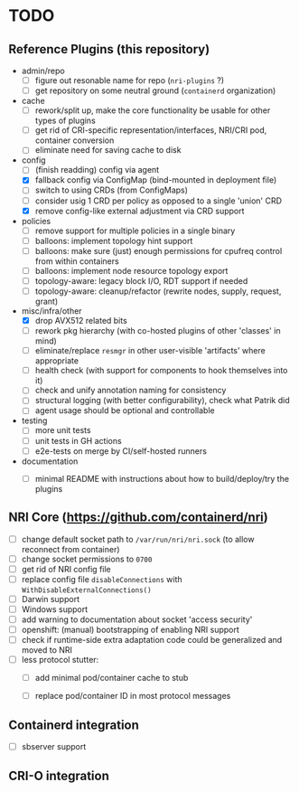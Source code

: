 # TODO

## Reference Plugins (this repository)

- admin/repo
  - [ ] figure out resonable name for repo (`nri-plugins` ?)
  - [ ] get repository on some neutral ground (`containerd` organization)
- cache
  - [ ] rework/split up, make the core functionality be usable for other types of plugins
  - [ ] get rid of CRI-specific representation/interfaces, NRI/CRI pod, container conversion
  - [ ] eliminate need for saving cache to disk
- config
  - [ ] (finish readding) config via agent
  - [x] fallback config via ConfigMap (bind-mounted in deployment file)
  - [ ] switch to using CRDs (from ConfigMaps)
  - [ ] consider usig 1 CRD per policy as opposed to a single 'union' CRD
  - [x] remove config-like external adjustment via CRD support
- policies
  - [ ] remove support for multiple policies in a single binary
  - [ ] balloons: implement topology hint support
  - [ ] balloons: make sure (just) enough permissions for cpufreq control from within containers
  - [ ] balloons: implement node resource topology export
  - [ ] topology-aware: legacy block I/O, RDT support if needed
  - [ ] topology-aware: cleanup/refactor (rewrite nodes, supply, request, grant)
- misc/infra/other
  - [x] drop AVX512 related bits
  - [ ] rework pkg hierarchy (with co-hosted plugins of other 'classes' in mind)
  - [ ] eliminate/replace `resmgr` in other user-visible 'artifacts' where appropriate
  - [ ] health check (with support for components to hook themselves into it)
  - [ ] check and unify annotation naming for consistency
  - [ ] structural logging (with better configurability), check what Patrik did
  - [ ] agent usage should be optional and controllable
- testing
  - [ ] more unit tests
  - [ ] unit tests in GH actions
  - [ ] e2e-tests on merge by CI/self-hosted runners
- documentation
  - [ ] minimal README with instructions about how to build/deploy/try the plugins


## NRI Core (https://github.com/containerd/nri)

- [ ] change default socket path to `/var/run/nri/nri.sock` (to allow reconnect from container)
- [ ] change socket permissions to `0700`
- [ ] get rid of NRI config file
- [ ] replace config file `disableConnections` with `WithDisableExternalConnections()`
- [ ] Darwin support
- [ ] Windows support
- [ ] add warning to documentation about socket 'access security'
- [ ] openshift: (manual) bootstrapping of enabling NRI support
- [ ] check if runtime-side extra adaptation code could be generalized and moved to NRI
- [ ] less protocol stutter:
    - [ ] add minimal pod/container cache to stub
    - [ ] replace pod/container ID in most protocol messages


## Containerd integration

- [ ] sbserver support


## CRI-O integration
